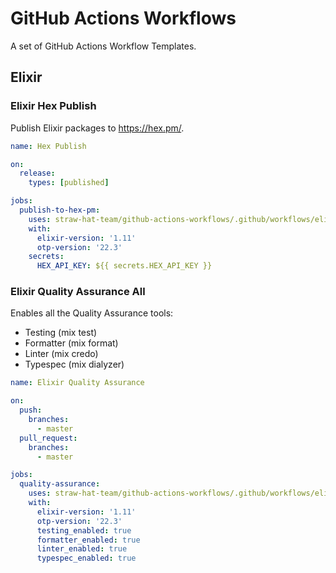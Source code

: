 # GitHub Actions Workflows

A set of GitHub Actions Workflow Templates.

## Elixir

### Elixir Hex Publish

Publish Elixir packages to https://hex.pm/.

```yaml
name: Hex Publish

on:
  release:
    types: [published]

jobs:
  publish-to-hex-pm:
    uses: straw-hat-team/github-actions-workflows/.github/workflows/elixir-hex-publish.yml@master
    with:
      elixir-version: '1.11'
      otp-version: '22.3'
    secrets:
      HEX_API_KEY: ${{ secrets.HEX_API_KEY }}
```

### Elixir Quality Assurance All

Enables all the Quality Assurance tools:

- Testing (mix test)
- Formatter (mix format)
- Linter (mix credo)
- Typespec (mix dialyzer)

```yaml
name: Elixir Quality Assurance

on:
  push:
    branches:
      - master
  pull_request:
    branches:
      - master

jobs:
  quality-assurance:
    uses: straw-hat-team/github-actions-workflows/.github/workflows/elixir-quality-assurance.yml@master
    with:
      elixir-version: '1.11'
      otp-version: '22.3'
      testing_enabled: true
      formatter_enabled: true
      linter_enabled: true
      typespec_enabled: true
```
